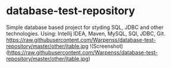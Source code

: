 # database-test-repository
Simple database based project for styding SQL, JDBC and other technologies.
Using: 
Intellij IDEA,
Maven,
MySQL,
SQl,
JDBC,
Git.
https://raw.githubusercontent.com/Warpenss/database-test-repository/master/other/jtable.jpg
!(Screenshot)(https://raw.githubusercontent.com/Warpenss/database-test-repository/master/other/jtable.jpg)
